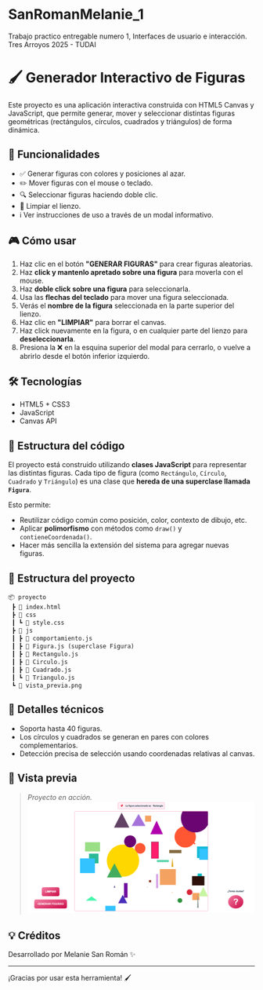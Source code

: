 # SanRomanMelanie_1
Trabajo practico entregable numero 1, Interfaces de usuario e interacción. Tres Arroyos 2025 - TUDAI

# 🖌️ Generador Interactivo de Figuras

Este proyecto es una aplicación interactiva construida con HTML5 Canvas y JavaScript, que permite generar, mover y seleccionar distintas figuras geométricas (rectángulos, círculos, cuadrados y triángulos) de forma dinámica.

## 🚀 Funcionalidades

- ✅ Generar figuras con colores y posiciones al azar.
- ✏️ Mover figuras con el mouse o teclado.
- 🔍 Seleccionar figuras haciendo doble clic.
- 🧽 Limpiar el lienzo.
- ℹ️ Ver instrucciones de uso a través de un modal informativo.

## 🎮 Cómo usar

1. Haz clic en el botón **"GENERAR FIGURAS"** para crear figuras aleatorias.
2. Haz **click y mantenlo apretado sobre una figura** para moverla con el mouse.
3. Haz **doble click sobre una figura** para seleccionarla.
4. Usa las **flechas del teclado** para mover una figura seleccionada.
5. Verás el **nombre de la figura** seleccionada en la parte superior del lienzo.
6. Haz clic en **"LIMPIAR"** para borrar el canvas.
7. Haz click nuevamente en la figura, o en cualquier parte del lienzo para **deseleccionarla**.
8. Presiona la ❌ en la esquina superior del modal para cerrarlo, o vuelve a abrirlo desde el botón inferior izquierdo.

## 🛠️ Tecnologías

- HTML5 + CSS3
- JavaScript
- Canvas API

## 🧱 Estructura del código

El proyecto está construido utilizando **clases JavaScript** para representar las distintas figuras. Cada tipo de figura (como `Rectángulo`, `Círculo`, `Cuadrado` y `Triángulo`) es una clase que **hereda de una superclase llamada `Figura`**.

Esto permite:

- Reutilizar código común como posición, color, contexto de dibujo, etc.
- Aplicar **polimorfismo** con métodos como `draw()` y `contieneCoordenada()`.
- Hacer más sencilla la extensión del sistema para agregar nuevas figuras.

## 📁 Estructura del proyecto

```
📦 proyecto
 ┣ 📜 index.html
 ┣ 📂 css
 ┃ ┗ 📜 style.css
 ┣ 📂 js
 ┃ ┣ 📜 comportamiento.js
 ┃ ┣ 📜 Figura.js (superclase Figura)
 ┃ ┣ 📜 Rectangulo.js
 ┃ ┣ 📜 Circulo.js
 ┃ ┣ 📜 Cuadrado.js
 ┃ ┗ 📜 Triangulo.js
 ┗ 📸 vista_previa.png
```

## 🧠 Detalles técnicos

- Soporta hasta 40 figuras.
- Los círculos y cuadrados se generan en pares con colores complementarios.
- Detección precisa de selección usando coordenadas relativas al canvas.

## 📸 Vista previa

> _Proyecto en acción._
![Vista previa de la aplicación](vista_previa.png)


## 💡 Créditos

Desarrollado por Melanie San Román ✨

---

¡Gracias por usar esta herramienta! 🖌️